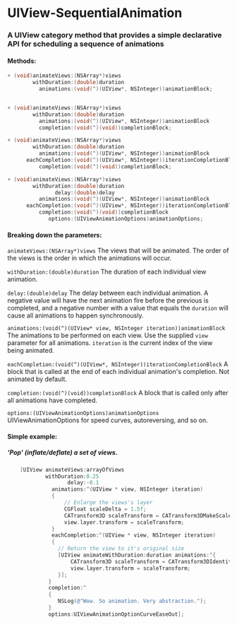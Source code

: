 UIView-SequentialAnimation
==========================

### A UIView category method that provides a simple declarative API for scheduling a sequence of animations

#### Methods:
``` objective-c
+ (void)animateViews:(NSArray*)views
        withDuration:(double)duration
          animations:(void(^)(UIView*, NSInteger))animationBlock;
```
``` objective-c

+ (void)animateViews:(NSArray*)views
        withDuration:(double)duration
          animations:(void(^)(UIView*, NSInteger))animationBlock
          completion:(void(^)(void))completionBlock;
```
``` objective-c
+ (void)animateViews:(NSArray*)views
        withDuration:(double)duration
          animations:(void(^)(UIView*, NSInteger))animationBlock
      eachCompletion:(void(^)(UIView*, NSInteger))iterationCompletionBlock
          completion:(void(^)(void))completionBlock;
```
``` objective-c
+ (void)animateViews:(NSArray*)views  
        withDuration:(double)duration  
               delay:(double)delay      
          animations:(void(^)(UIView*, NSInteger))animationBlock
      eachCompletion:(void(^)(UIView*, NSInteger))iterationCompletionBlock
          completion:(void(^)(void))completionBlock 
             options:(UIViewAnimationOptions)animationOptions;
```

#### Breaking down the parameters:

`animateViews:(NSArray*)views`
The views that will be animated. The order of the views is the order in which the animations will occur. 

`withDuration:(double)duration` 
The duration of each individual view animation.

`delay:(double)delay`
The delay between each individual animation. A negative value will have the next animation fire before the previous is completed, and a negative number with a value that equals the `duration` will cause all animations to happen synchronously.

`animations:(void(^)(UIView* view, NSInteger iteration))animationBlock`
The animations to be performed on each view. Use the supplied `view` parameter for all animations. `iteration` is the current index of the view being animated.

`eachCompletion:(void(^)(UIView*, NSInteger))iterationCompletionBlock`
A block that is called at the end of each individual animation's completion. Not animated by default. 

`completion:(void(^)(void))completionBlock`
A block that is called only after all animations have completed. 

`options:(UIViewAnimationOptions)animationOptions`
UIViewAnimationOptions for speed curves, autoreversing, and so on. 


#### Simple example:
##### 'Pop' (inflate/deflate) a set of views.
             
``` objective-c
    [UIView animateViews:arrayOfViews
            withDuration:0.25
                   delay:-0.1
              animations:^(UIView * view, NSInteger iteration) 
              {
                  // Enlarge the views's layer
                  CGFloat scaleDelta = 1.5f;
                  CATransform3D scaleTransform = CATransform3DMakeScale(scaleDelta, scaleDelta, 1.0);
                  view.layer.transform = scaleTransform;
              }
              eachCompletion:^(UIView * view, NSInteger iteration) 
              {
                // Return the view to it's original size
                [UIView animateWithDuration:duration animations:^{
                    CATransform3D scaleTransform = CATransform3DIdentity;
                    view.layer.transform = scaleTransform;
                }];
             }     
             completion:^
             {
                NSLog(@"Wow. So animation. Very abstraction.");
             } 
             options:UIViewAnimationOptionCurveEaseOut];
```
             
